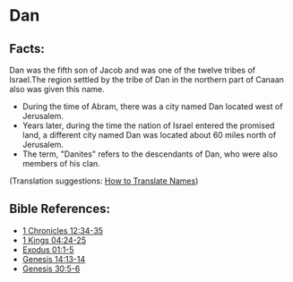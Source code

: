 # Dan #

## Facts: ##

Dan was the fifth son of Jacob and was one of the twelve tribes of Israel.The region settled by the tribe of Dan in the northern part of Canaan also was given this name.

* During the time of Abram, there was a city named Dan located west of Jerusalem.
* Years later, during the time the nation of Israel entered the promised land, a different city named Dan was located about 60 miles north of Jerusalem.
* The term, "Danites" refers to the descendants of Dan, who were also members of his clan.

(Translation suggestions: [How to Translate Names](en/ta-vol1/translate/man/translate-names))



## Bible References: ##

* [1 Chronicles 12:34-35](en/tn/1ch/help/12/34)
* [1 Kings 04:24-25](en/tn/1ki/help/04/24)
* [Exodus 01:1-5](en/tn/exo/help/01/01)
* [Genesis 14:13-14](en/tn/gen/help/14/13)
* [Genesis 30:5-6](en/tn/gen/help/30/05)